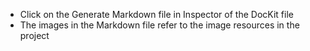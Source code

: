 * Click on the Generate Markdown file in Inspector of the DocKit file
* The images in the Markdown file refer to the image resources in the project

